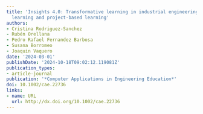 ```yaml
---
title: 'Insights 4.0: Transformative learning in industrial engineering through problem‐based
  learning and project‐based learning'
authors:
- Cristina Rodriguez‐Sanchez
- Rubén Orellana
- Pedro Rafael Fernandez Barbosa
- Susana Borromeo
- Joaquin Vaquero
date: '2024-03-01'
publishDate: '2024-10-18T09:02:12.119081Z'
publication_types:
- article-journal
publication: '*Computer Applications in Engineering Education*'
doi: 10.1002/cae.22736
links:
- name: URL
  url: http://dx.doi.org/10.1002/cae.22736
---
```

